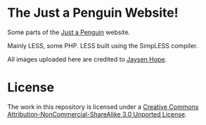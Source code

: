 # The Just a Penguin Website!

Some parts of the [Just a Penguin](http://www.icj.me) website.

Mainly LESS, some PHP. LESS built using the SimpLESS compiler.

All images uploaded here are credited to [Jaysen Hope](http://twitter.com/JaysenHope).

# License

The work in this repository is licensed under a [Creative Commons Attribution-NonCommercial-ShareAlike 3.0 Unported License](http://creativecommons.org/licenses/by-nc-sa/3.0/).

